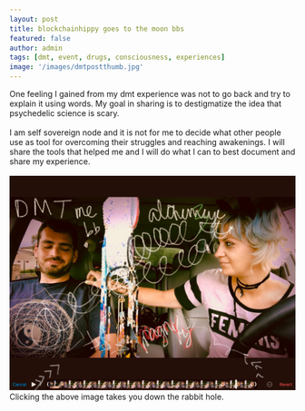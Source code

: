 ```yaml
---
layout: post
title: blockchainhippy goes to the moon bbs
featured: false
author: admin
tags: [dmt, event, drugs, consciousness, experiences]
image: '/images/dmtpostthumb.jpg'
---
```


One feeling I gained from my dmt experience was not to go back and try to explain it using words. My goal in sharing is to destigmatize the idea that psychedelic science is scary. 
<br>
<br>
I am self sovereign node and it is not for me to decide what other people use as tool for overcoming their struggles and reaching awakenings. I will share the tools that helped me and I will do what I can to best document and share my experience.
<br>
<br>
<a href="https://d.tube/#!/v/blockchainhippy/cxpdge0f">
  <img src="/images/dmtpostthumb.jpg" alt="DMT">
  </a>
  <br>
  Clicking the above image takes you down the rabbit hole.
